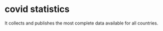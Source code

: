 # covid statistics
 It collects and publishes the most complete data available for all countries.  
